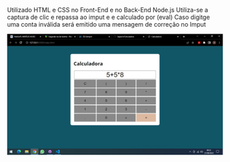 Utilizado HTML e CSS no Front-End e no Back-End Node.js
Utiliza-se a captura de clic e repassa ao imput e e calculado por (eval)
Caso digitge uma conta inválida será emitido uma mensagem de correção no Imput

![Alt text](Assets/image.png)